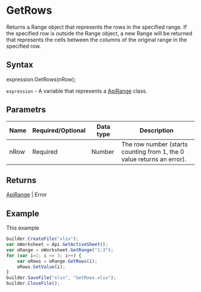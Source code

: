 # GetRows

Returns a Range object that represents the rows in the specified range. If the specified row is outside the Range object, a new Range will be returned that represents the cells between the columns of the original range in the specified row.

## Syntax

expression.GetRows(nRow);

`expression` - A variable that represents a [ApiRange](../ApiRange.md) class.

## Parametrs

| **Name** | **Required/Optional** | **Data type** | **Description** |
| ------------- | ------------- | ------------- | ------------- |
| nRow | Required | Number | The row number (starts counting from 1, the 0 value returns an error). |

## Returns

[ApiRange](../ApiRange.md) &#124; Error

## Example

This example

```javascript
builder.CreateFile("xlsx");
var oWorksheet = Api.GetActiveSheet();
var oRange = oWorksheet.GetRange("1:3");
for (var i=1; i <= 3; i++) {
	var oRows = oRange.GetRows(i);    
	oRows.SetValue(i);
}
builder.SaveFile("xlsx", "GetRows.xlsx");
builder.CloseFile();
```